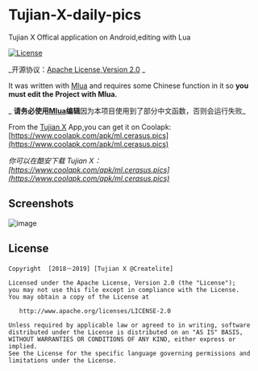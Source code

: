 # Tujian-X-daily-pics
Tujian X Offical application on Android,editing with Lua

[![License](https://img.shields.io/badge/license-Apache%202.0-blue.svg)](https://github.com/tupics/Tujian-X-daily-pics/blob/master/LICENSE)

_开源协议：[Apache License,Version 2.0](https://www.apache.org/licenses/LICENSE-2.0.html)
_

It was written with [Mlua](https://www.coolapk.com/apk/com.mlua)
and requires some Chinese function in it so  **you must edit the Project with Mlua.**

_ **请务必使用[Mlua](https://www.coolapk.com/apk/com.mlua)编辑**因为本项目使用到了部分中文函数，否则会运行失败_

From the [Tujian X](https://www.coolapk.com/apk/ml.cerasus.pics) App,you can get it on Coolapk:
[https://www.coolapk.com/apk/ml.cerasus.pics](https://www.coolapk.com/apk/ml.cerasus.pics)

_你可以在酷安下载 Tujian X：
[https://www.coolapk.com/apk/ml.cerasus.pics](https://www.coolapk.com/apk/ml.cerasus.pics)_


Screenshots
-------

![image](https://img.dpic.dev/a8b8451baa6d6e6553c6503ec98fb862)

License
-------

    Copyright  [2018－2019] [Tujian X @Createlite]

    Licensed under the Apache License, Version 2.0 (the "License");
    you may not use this file except in compliance with the License.
    You may obtain a copy of the License at

       http://www.apache.org/licenses/LICENSE-2.0

    Unless required by applicable law or agreed to in writing, software
    distributed under the License is distributed on an "AS IS" BASIS,
    WITHOUT WARRANTIES OR CONDITIONS OF ANY KIND, either express or implied.
    See the License for the specific language governing permissions and
    limitations under the License.
